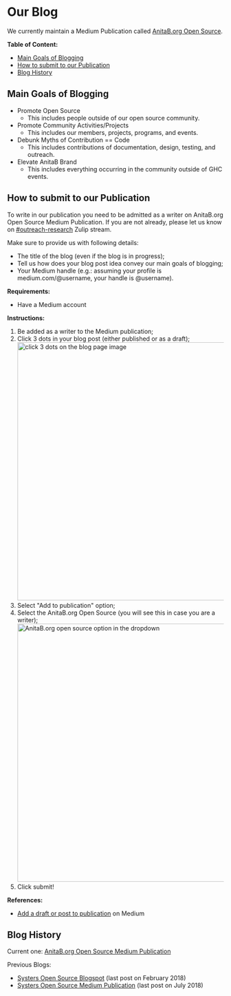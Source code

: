 # Our Blog

We currently maintain a Medium Publication called [AnitaB.org Open Source](https://medium.com/anitab-org-open-source).

**Table of Content:**

- [Main Goals of Blogging](#main-goals-of-blogging)
- [How to submit to our Publication](#how-to-submit-to-our-publication)
- [Blog History](#blog-history)


## Main Goals of Blogging

- Promote Open Source
    - This includes people outside of our open source community.
- Promote Community Activities/Projects
    - This includes our members, projects, programs, and events.
- Debunk Myths of Contribution == Code
    - This includes contributions of documentation, design, testing, and outreach.
- Elevate AnitaB Brand
    - This includes everything occurring in the community outside of GHC events.

## How to submit to our Publication

To write in our publication you need to be admitted as a writer on AnitaB.org Open Source Medium Publication. If you are not already, please let us know on [#outreach-research](https://anitab-org.zulipchat.com/#narrow/stream/216324-outreach-research) Zulip stream.

Make sure to provide us with following details:

- The title of the blog (even if the blog is in progress);
- Tell us how does your blog post idea convey our main goals of blogging;
- Your Medium handle (e.g.: assuming your profile is medium.com/@username, your handle is @username).

**Requirements:**
- Have a Medium account

**Instructions:**

1. Be added as a writer to the Medium publication;
2. Click 3 dots in your blog post (either published or as a draft);
    <img src="https://user-images.githubusercontent.com/11148726/87883568-3c60a980-ca00-11ea-8455-5bed7b4f1db1.png" alt="click 3 dots on the blog page image" width="600"/>
3. Select "Add to publication" option;
4. Select the AnitaB.org Open Source (you will see this in case you are a writer);
    <img src="https://user-images.githubusercontent.com/11148726/87883600-78940a00-ca00-11ea-9534-49eabeff2f16.png" alt="AnitaB.org open source option in the dropdown" width="600"/>
5. Click submit!

**References:**
- [Add a draft or post to publication](https://help.medium.com/hc/en-us/articles/213904978-Add-a-draft-or-post-to-publication) on Medium

## Blog History

Current one: [AnitaB.org Open Source Medium Publication](https://medium.com/anitab-org-open-source)

Previous Blogs:

- [Systers Open Source Blogspot](http://systers-opensource.blogspot.com/) (last post on February 2018)
- [Systers Open Source Medium Publication](https://medium.com/systers-opensource) (last post on July 2018)
